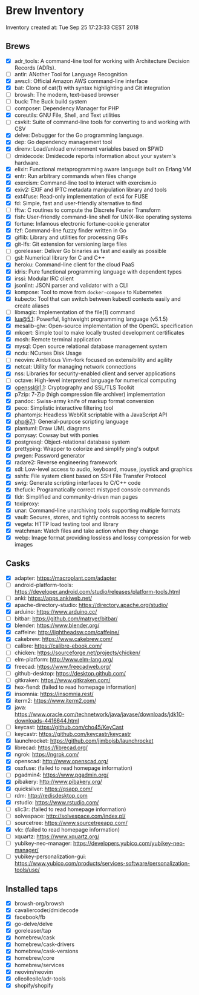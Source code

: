 # Brew Inventory

Inventory created at: Tue Sep 25 17:23:33 CEST 2018

## Brews

- [x] adr_tools: A command-line tool for working with Architecture Decision Records (ADRs).
- [ ] antlr: ANother Tool for Language Recognition
- [x] awscli: Official Amazon AWS command-line interface
- [x] bat: Clone of cat(1) with syntax highlighting and Git integration
- [ ] browsh: The modern, text-based browser
- [ ] buck: The Buck build system
- [ ] composer: Dependency Manager for PHP
- [x] coreutils: GNU File, Shell, and Text utilities
- [ ] csvkit: Suite of command-line tools for converting to and working with CSV
- [x] delve: Debugger for the Go programming language.
- [x] dep: Go dependency management tool
- [x] direnv: Load/unload environment variables based on $PWD
- [ ] dmidecode: Dmidecode reports information about your system's hardware.
- [x] elixir: Functional metaprogramming aware language built on Erlang VM
- [x] entr: Run arbitrary commands when files change
- [x] exercism: Command-line tool to interact with exercism.io
- [x] exiv2: EXIF and IPTC metadata manipulation library and tools
- [x] ext4fuse: Read-only implementation of ext4 for FUSE
- [x] fd: Simple, fast and user-friendly alternative to find
- [ ] fftw: C routines to compute the Discrete Fourier Transform
- [x] fish: User-friendly command-line shell for UNIX-like operating systems
- [x] fortune: Infamous electronic fortune-cookie generator
- [x] fzf: Command-line fuzzy finder written in Go
- [x] giflib: Library and utilities for processing GIFs
- [x] git-lfs: Git extension for versioning large files
- [ ] goreleaser: Deliver Go binaries as fast and easily as possible
- [ ] gsl: Numerical library for C and C++
- [x] heroku: Command-line client for the cloud PaaS
- [x] idris: Pure functional programming language with dependent types
- [x] irssi: Modular IRC client
- [x] jsonlint: JSON parser and validator with a CLI
- [x] kompose: Tool to move from `docker-compose` to Kubernetes
- [x] kubectx: Tool that can switch between kubectl contexts easily and create aliases
- [ ] libmagic: Implementation of the file(1) command
- [x] lua@5.1: Powerful, lightweight programming language (v5.1.5)
- [x] mesalib-glw: Open-source implementation of the OpenGL specification
- [x] mkcert: Simple tool to make locally trusted development certificates
- [x] mosh: Remote terminal application
- [x] mysql: Open source relational database management system
- [x] ncdu: NCurses Disk Usage
- [ ] neovim: Ambitious Vim-fork focused on extensibility and agility
- [x] netcat: Utility for managing network connections
- [x] nss: Libraries for security-enabled client and server applications
- [ ] octave: High-level interpreted language for numerical computing
- [x] openssl@1.1: Cryptography and SSL/TLS Toolkit
- [x] p7zip: 7-Zip (high compression file archiver) implementation
- [x] pandoc: Swiss-army knife of markup format conversion
- [x] peco: Simplistic interactive filtering tool
- [x] phantomjs: Headless WebKit scriptable with a JavaScript API
- [x] php@7.1: General-purpose scripting language
- [x] plantuml: Draw UML diagrams
- [x] ponysay: Cowsay but with ponies
- [x] postgresql: Object-relational database system
- [x] prettyping: Wrapper to colorize and simplify ping's output
- [x] pwgen: Password generator
- [x] radare2: Reverse engineering framework
- [x] sdl: Low-level access to audio, keyboard, mouse, joystick and graphics
- [x] sshfs: File system client based on SSH File Transfer Protocol
- [x] swig: Generate scripting interfaces to C/C++ code
- [x] thefuck: Programatically correct mistyped console commands
- [x] tldr: Simplified and community-driven man pages
- [x] toxiproxy: 
- [x] unar: Command-line unarchiving tools supporting multiple formats
- [x] vault: Secures, stores, and tightly controls access to secrets
- [x] vegeta: HTTP load testing tool and library
- [x] watchman: Watch files and take action when they change
- [x] webp: Image format providing lossless and lossy compression for web images

## Casks

- [x] adapter: https://macroplant.com/adapter
- [ ] android-platform-tools: https://developer.android.com/studio/releases/platform-tools.html
- [ ] anki: https://apps.ankiweb.net/
- [x] apache-directory-studio: https://directory.apache.org/studio/
- [x] arduino: https://www.arduino.cc/
- [ ] bitbar: https://github.com/matryer/bitbar/
- [x] blender: https://www.blender.org/
- [x] caffeine: http://lightheadsw.com/caffeine/
- [x] cakebrew: https://www.cakebrew.com/
- [ ] calibre: https://calibre-ebook.com/
- [ ] chicken: https://sourceforge.net/projects/chicken/
- [ ] elm-platform: http://www.elm-lang.org/
- [x] freecad: https://www.freecadweb.org/
- [ ] github-desktop: https://desktop.github.com/
- [ ] gitkraken: https://www.gitkraken.com/
- [x] hex-fiend: (failed to read homepage information)
- [x] insomnia: https://insomnia.rest/
- [x] iterm2: https://www.iterm2.com/
- [x] java: https://www.oracle.com/technetwork/java/javase/downloads/jdk10-downloads-4416644.html
- [ ] keycast: https://github.com/cho45/KeyCast
- [ ] keycastr: https://github.com/keycastr/keycastr
- [x] launchrocket: https://github.com/jimbojsb/launchrocket
- [x] librecad: https://librecad.org/
- [x] ngrok: https://ngrok.com/
- [x] openscad: http://www.openscad.org/
- [x] osxfuse: (failed to read homepage information)
- [ ] pgadmin4: https://www.pgadmin.org/
- [x] pibakery: http://www.pibakery.org/
- [x] quicksilver: https://qsapp.com/
- [ ] rdm: http://redisdesktop.com
- [x] rstudio: https://www.rstudio.com/
- [ ] slic3r: (failed to read homepage information)
- [ ] solvespace: http://solvespace.com/index.pl/
- [ ] sourcetree: https://www.sourcetreeapp.com/
- [x] vlc: (failed to read homepage information)
- [ ] xquartz: https://www.xquartz.org/
- [ ] yubikey-neo-manager: https://developers.yubico.com/yubikey-neo-manager/
- [ ] yubikey-personalization-gui: https://www.yubico.com/products/services-software/personalization-tools/use/

## Installed taps

- [x] browsh-org/browsh
- [x] cavaliercoder/dmidecode
- [x] facebook/fb
- [x] go-delve/delve
- [x] goreleaser/tap
- [x] homebrew/cask
- [x] homebrew/cask-drivers
- [x] homebrew/cask-versions
- [x] homebrew/core
- [x] homebrew/services
- [x] neovim/neovim
- [x] olleolleolle/adr-tools
- [x] shopify/shopify
